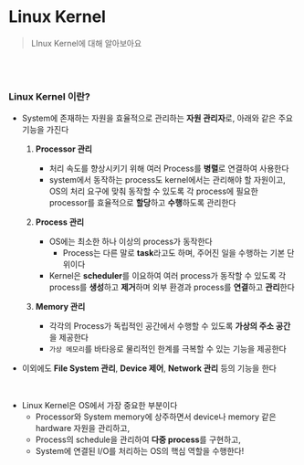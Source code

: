 # Linux Kernel

> LInux Kernel에 대해 알아보아요

<br>

<br>

### Linux Kernel 이란?

- System에 존재하는 자원을 효율적으로 관리하는 **자원 관리자**로, 아래와 같은 주요 기능을 가진다

  1. **Processor 관리**
     - 처리 속도를 향상시키기 위해 여러 Process를 **병렬**로 연결하여 사용한다
     - system에서 동작하는 process도 kernel에서는 관리해야 할 자원이고, OS의 처리 요구에 맞춰 동작할 수 있도록 각 process에 필요한 processor를 효율적으로 **할당**하고 **수행**하도록 관리한다

  2. **Process 관리**
     - OS에는 최소한 하나 이상의 process가 동작한다
       - Process는 다른 말로 **task**라고도 하며, 주어진 일을 수행하는 기본 단위이다
     - Kernel은 **scheduler**를 이요하여 여러 process가 동작할 수 있도록 각 process를 **생성**하고 **제거**하며 외부 환경과 process를 **연결**하고 **관리**한다
  3. **Memory 관리**
     - 각각의 Process가 독립적인 공간에서 수행할 수 있도록 **가상의 주소 공간**을 제공한다
     - `가상 메모리`를 바타응로 물리적인 한계를 극복할 수 있는 기능을 제공한다

- 이외에도 **File System 관리**, **Device 제어**, **Network 관리** 등의 기능을 한다

<br>

- Linux Kernel은 OS에서 가장 중요한 부분이다
  - Processor와 System memory에 상주하면서 device나 memory 같은 hardware 자원을 관리하고,
  - Process의 schedule을 관리하여 **다중 process**를 구현하고,
  - System에 연결된 I/O를 처리하는 OS의 핵심 역할을 수행한다!
